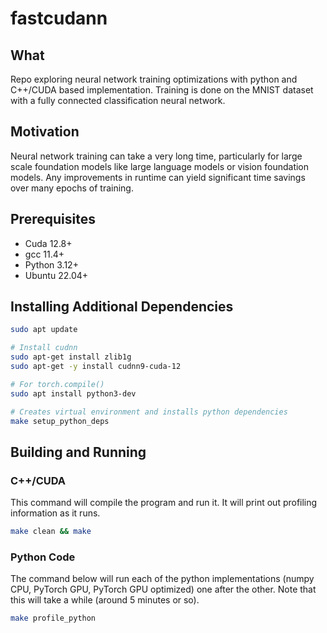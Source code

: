# fastcudann

## What
Repo exploring neural network training optimizations with python and C++/CUDA based implementation. Training is done on the MNIST dataset with a fully connected classification neural network.

## Motivation
Neural network training can take a very long time, particularly for large scale foundation models like large language models or vision foundation models. Any improvements in runtime can yield significant time savings over many epochs of training. 

## Prerequisites
- Cuda 12.8+
- gcc 11.4+
- Python 3.12+
- Ubuntu 22.04+

## Installing Additional Dependencies
```bash
sudo apt update

# Install cudnn
sudo apt-get install zlib1g
sudo apt-get -y install cudnn9-cuda-12

# For torch.compile()
sudo apt install python3-dev

# Creates virtual environment and installs python dependencies
make setup_python_deps
```

## Building and Running

### C++/CUDA

This command will compile the program and run it. It will print out profiling information as it runs.
```bash
make clean && make
```

### Python Code

The command below will run each of the python implementations (numpy CPU, PyTorch GPU, PyTorch GPU optimized) one after the other. Note that this will take a while (around 5 minutes or so).
```bash
make profile_python
```

